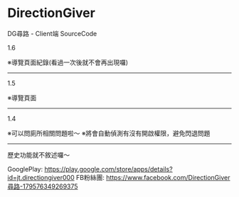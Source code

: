# DirectionGiver

DG尋路 - Client端 SourceCode

1.6

※導覽頁面紀錄(看過一次後就不會再出現囉)

----------
1.5

※導覽頁面

----------
1.4

※可以問廁所相關問題啦～
※將會自動偵測有沒有開啟權限，避免閃退問題

----------

歷史功能就不敘述囉～

GooglePlay:
https://play.google.com/store/apps/details?id=jt.directiongiver000
FB粉絲團:
https://www.facebook.com/DirectionGiver尋路-179576349269375
